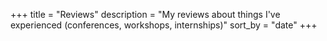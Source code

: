 +++
title = "Reviews"
description = "My reviews about things I've experienced (conferences, workshops, internships)"
sort_by = "date"
+++
